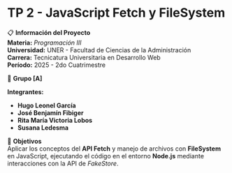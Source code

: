# TP 2 - JavaScript Fetch y FileSystem

📋 **Información del Proyecto**  
**Materia:** *Programación III*  
**Universidad:** UNER - Facultad de Ciencias de la Administración  
**Carrera:** Tecnicatura Universitaria en Desarrollo Web  
**Período:** 2025 - 2do Cuatrimestre  

👥 **Grupo [A]**

**Integrantes:**
- **Hugo Leonel García**
- **José Benjamín Fibiger**
- **Rita María Victoria Lobos**
- **Susana Ledesma**

🎯 **Objetivos**  
Aplicar los conceptos del **API Fetch** y manejo de archivos con **FileSystem** en JavaScript, ejecutando el código en el entorno **Node.js** mediante interacciones con la API de *FakeStore*.
